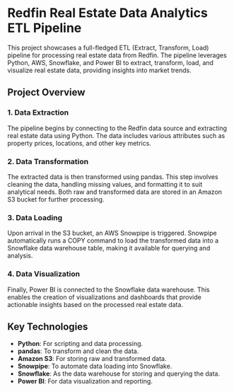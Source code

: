 # Redfin Real Estate Data Analytics ETL Pipeline

This project showcases a full-fledged ETL (Extract, Transform, Load) pipeline for processing real estate data from Redfin. The pipeline leverages Python, AWS, Snowflake, and Power BI to extract, transform, load, and visualize real estate data, providing insights into market trends.

## Project Overview

### 1. Data Extraction
The pipeline begins by connecting to the Redfin data source and extracting real estate data using Python. The data includes various attributes such as property prices, locations, and other key metrics.

### 2. Data Transformation
The extracted data is then transformed using pandas. This step involves cleaning the data, handling missing values, and formatting it to suit analytical needs. Both raw and transformed data are stored in an Amazon S3 bucket for further processing.

### 3. Data Loading
Upon arrival in the S3 bucket, an AWS Snowpipe is triggered. Snowpipe automatically runs a COPY command to load the transformed data into a Snowflake data warehouse table, making it available for querying and analysis.

### 4. Data Visualization
Finally, Power BI is connected to the Snowflake data warehouse. This enables the creation of visualizations and dashboards that provide actionable insights based on the processed real estate data.

## Key Technologies

- **Python**: For scripting and data processing.
- **pandas**: To transform and clean the data.
- **Amazon S3**: For storing raw and transformed data.
- **Snowpipe**: To automate data loading into Snowflake.
- **Snowflake**: As the data warehouse for storing and querying the data.
- **Power BI**: For data visualization and reporting.

